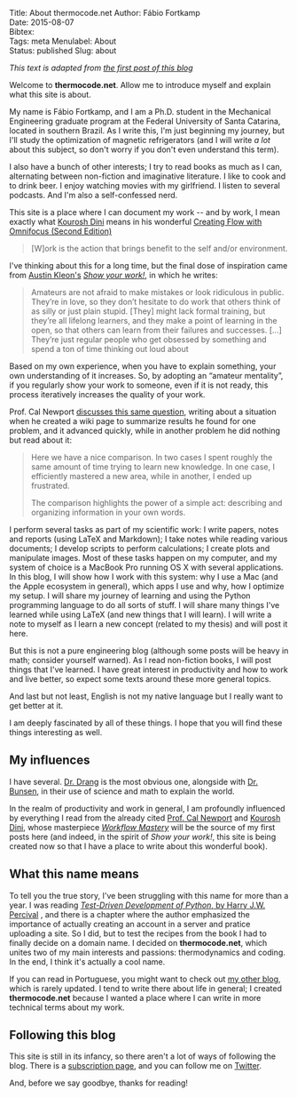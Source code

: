 Title: About thermocode.net
Author: Fábio Fortkamp  
Date: 2015-08-07  
Bibtex:   
Tags: meta
Menulabel: About  
Status: published
Slug: about 

*This text is adapted from [the first post of this blog](http://thermocode.net/blog/welcome)*

Welcome to **thermocode.net**. Allow me to introduce myself and explain what this site is about.

My name is Fábio Fortkamp, and I am a Ph.D. student in the Mechanical Engineering graduate program at the Federal University of Santa Catarina, located in southern Brazil. As I write this, I'm just beginning my journey, but I'll study the optimization of magnetic refrigerators (and I will write *a lot* about this subject, so don't worry if you don't even understand this term).

I also have a bunch of other interests; I try to read books as much as I can, alternating between non-fiction and imaginative literature. I like to cook and to drink beer. I enjoy watching movies with my girlfriend. I listen to several podcasts. And I'm also a self-confessed nerd.

This site is a place where I can document my work -- and by work, I mean exactly what [Kourosh Dini](http://www.kouroshdini.com/) means in his wonderful [Creating Flow with Omnifocus (Second Edition)](https://gumroad.com/l/creating_flow_with_omnifocus)

> [W]ork is the action that brings benefit to the self and/or environment.

I've thinking about this for a long time, but the final dose of inspiration came from [Austin Kleon's](http://austinkleon.com/) [*Show your work!*](http://www.amazon.com/Show-Your-Work-Creativity-Discovered/dp/076117897X/ref=sr_1_sc_1?ie=UTF8&qid=1439395729&sr=8-1-spell&keywords=show+your+workl), in which he writes:

> Amateurs are not afraid to make mistakes or look ridiculous in public. They’re in love, so they don’t hesitate to do work that others think of as silly or just plain stupid. [They] might lack formal training, but they’re all lifelong learners, and they make a point of learning in the open, so that others can learn from their failures and successes. [...] They’re just regular people who get obsessed by something and spend a ton of time thinking out loud about

Based on my own experience, when you have to explain something, your own understanding of it increases. So, by adopting an “amateur mentality”, if you regularly show your work to someone, even if it is not ready, this process iteratively increases the quality of your work.

Prof. Cal Newport [discusses this same question](http://calnewport.com/blog/2012/08/10/you-know-what-you-write-the-textbook-method-for-ultra-learning/), writing about a situation when he created a wiki page to summarize results he found for one problem, and it advanced quickly, while in another problem he did nothing but read about it:

> Here we have a nice comparison. In two cases I spent roughly the same amount of time trying to learn new knowledge. In one case, I efficiently mastered a new area, while in another, I ended up frustrated.
>
> The comparison highlights the power of a simple act: describing and organizing information in your own words.

I perform several tasks as part of my scientific  work: I write papers, notes and reports (using LaTeX and Markdown); I take notes while reading various documents; I develop scripts to perform calculations; I create plots and manipulate images. Most of these tasks happen on my computer, and my system of choice is a MacBook Pro running OS X with several applications. In this blog, I will show how I work with this system: why I use a Mac (and the Apple ecosystem in general), which apps  I use and why, how I optimize my setup. I will share my journey of learning and using the Python programming language to do all sorts of stuff. I will share many things I've learned while using LaTeX (and new things that I will learn). I will write a note to myself as I learn a new concept (related to my thesis) and will post it here.

But this is not a pure engineering blog (although some posts will be heavy in math; consider yourself warned). As I read non-fiction books, I will post things that I've learned. I have great interest in productivity and how to work and live better, so expect some texts around these more general topics.

And last but not least, English is not my native language but I really want to get better at it.

I am deeply fascinated by all of these things. I hope that you will find these things interesting as well.

## My influences

I have several. [Dr. Drang](http://leancrew.com/all-this) is the most obvious one, alongside with [Dr. Bunsen](http://www.drbunsen.org/), in their use of science and math to explain the world.

In the realm of productivity and work in general, I am profoundly influenced by everything I read from the already cited [Prof. Cal Newport](http://calnewport.com/blog) and [Kourosh Dini](http://usingomnifocus.com), whose masterpiece [*Workflow Mastery*](https://gumroad.com/l/tkbY) will be the source of my first posts here (and indeed, in the spirit of *Show your work!*, this site is being created now so that I have a place to write about this wonderful book).

## What this name means

To tell you the true story, I've been struggling with this name for more than a year. I was reading [*Test-Driven Development of Python*, by Harry J.W. Percival](http://shop.oreilly.com/product/0636920029533.do) , and there is a chapter where the author emphasized the importance of actually creating an account in a server and pratice uploading a site. So I did, but to test the recipes from the book I had to finally decide on a domain name. I decided on **thermocode.net**, which unites two of my main interests and passions: thermodynamics and coding. In the end, I think it's actually a cool name.

If you can read in Portuguese, you might want to check out [my other blog](http://fabiofortkamp.com), which is rarely updated. I tend to write there about life in general; I created **thermocode.net** because I wanted a place where I can write in more technical terms about my work.

## Following this blog

This site is still in its infancy, so there aren't a lot of ways of following the blog. There is a [subscription page](http://thermocode.net/subscribe ), and you can follow me on [Twitter](http://twitter.com/fabiofortkamp).

And, before we say goodbye, thanks for reading!

